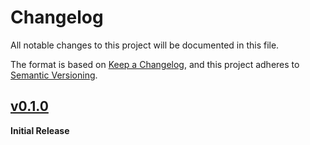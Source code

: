 # Changelog
All notable changes to this project will be documented in this file.

The format is based on [Keep a Changelog](https://keepachangelog.com/en/1.0.0/),
and this project adheres to [Semantic Versioning](https://semver.org/spec/v2.0.0.html).

<!-- ## [Unreleased] -->

## [v0.1.0] 
**Initial Release**

[unreleased]: https://github.com/ModProg/ltex-lsp-rust/compare/v0.1.0...HEAD
[v0.1.0]: https://github.com/ModProg/ltex-lsp-rust/tree/v0.1.0

